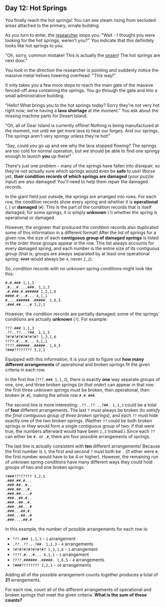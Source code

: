 ## Day 12: Hot Springs

You finally reach the hot springs! You can see steam rising from secluded areas attached 
to the primary, ornate building.

As you turn to enter, the [researcher](https://adventofcode.com/2023/day/11) stops you. 
"Wait - I thought you were looking for the hot springs, weren't you?" You indicate that 
this definitely looks like hot springs to you.

"Oh, sorry, common mistake! This is actually the [onsen](https://en.wikipedia.org/wiki/Onsen)! 
The hot springs are next door."

You look in the direction the researcher is pointing and suddenly notice the massive 
metal helixes towering overhead. "This way!"

It only takes you a few more steps to reach the main gate of the massive fenced-off area 
containing the springs. You go through the gate and into a small administrative building.

"Hello! What brings you to the hot springs today? Sorry they're not very hot right now; 
we're having a **lava shortage** at the moment." You ask about the missing machine parts 
for Desert Island.

"Oh, all of Gear Island is currently offline! Nothing is being manufactured at the 
moment, not until we get more lava to heat our forges. And our springs. The springs 
aren't very springy unless they're hot!"

"Say, could you go up and see why the lava stopped flowing? The springs are too cold for 
normal operation, but we should be able to find one springy enough to launch **you** up 
there!"

There's just one problem - many of the springs have fallen into disrepair, so they're not 
actually sure which springs would even be **safe** to use! Worse yet, **their condition 
records of which springs are damaged** (_your puzzle input_) are also damaged! You'll 
need to help them repair the damaged records.

In the giant field just outside, the springs are arranged into rows. For each row, the 
condition records show every spring and whether it is **operational** (`.`) or **damaged**
(`#`). This is the part of the condition records that is itself damaged; for some springs, 
it is simply **unknown** (`?`) whether the spring is operational or damaged.

However, the engineer that produced the condition records also duplicated some of this 
information in a different format! After the list of springs for a given row, the size 
of each **contiguous group of damaged springs** is listed in the order those groups 
appear in the row. This list always accounts for every damaged spring, and each number 
is the entire size of its contiguous group (that is, groups are always separated by at 
least one operational spring: `####` would always be `4`, never `2,2`).

So, condition records with no unknown spring conditions might look like this:

```
#.#.### 1,1,3
.#...#....###. 1,1,3
.#.###.#.###### 1,3,1,6
####.#...#... 4,1,1
#....######..#####. 1,6,5
.###.##....# 3,2,1
```

However, the condition records are partially damaged; some of the springs' conditions are 
actually **unknown** (`?`). For example:

```
???.### 1,1,3
.??..??...?##. 1,1,3
?#?#?#?#?#?#?#? 1,3,1,6
????.#...#... 4,1,1
????.######..#####. 1,6,5
?###???????? 3,2,1
```

Equipped with this information, it is your job to figure out **how many different 
arrangements** of operational and broken springs fit the given criteria in each row.

In the first line (`???.### 1,1,3`), there is exactly **one** way separate groups of one, 
one, and three broken springs (_in that order_) can appear in that row: the first three 
unknown springs must be broken, then operational, then broken (`#.#`), making the whole 
row `#.#.###`.

The second line is more interesting: `.??..??...?##. 1,1,3` could be a total of **four** 
different arrangements. The last `?` must always be broken (_to satisfy the final 
contiguous group of three broken springs_), and each `??` must hide exactly one of the 
two broken springs. (Neither `??` could be both broken springs or they would form a 
single contiguous group of two; if that were true, the numbers afterward would have 
been `2,3` instead.) Since each `??` can either be `#.` or `.#`, there are four possible 
arrangements of springs.

The last line is actually consistent with **ten** different arrangements! Because the 
first number is `3`, the first and second `?` must both be `.` (if either were `#`, the 
first number would have to be 4 or higher). However, the remaining run of unknown spring 
conditions have many different ways they could hold groups of two and one broken springs:

```
?###???????? 3,2,1
.###.##.#...
.###.##..#..
.###.##...#.
.###.##....#
.###..##.#..
.###..##..#.
.###..##...#
.###...##.#.
.###...##..#
.###....##.#
```

In this example, the number of possible arrangements for each row is:

* `???.### 1,1,3` - `1` arrangement
* `.??..??...?##. 1,1,3` - `4` arrangements
* `?#?#?#?#?#?#?#? 1,3,1,6` - `1` arrangement
* `????.#...#... 4,1,1` - `1` arrangement
* `????.######..#####. 1,6,5` - `4` arrangements
* `?###???????? 3,2,1` - `10` arrangements

Adding all of the possible arrangement counts together produces a total of **21** 
arrangements.

For each row, count all of the different arrangements of operational and broken springs 
that meet the given criteria. **What is the sum of those counts?**

